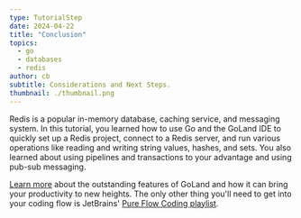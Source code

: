 ```yaml
---
type: TutorialStep
date: 2024-04-22
title: "Conclusion"
topics:
  - go
  - databases
  - redis
author: cb
subtitle: Considerations and Next Steps.
thumbnail: ./thumbnail.png
---
```


Redis is a popular in-memory database, caching service, and messaging system. In this tutorial, you learned how to use Go and the GoLand IDE to quickly set up a Redis project, connect to a Redis server, and run various operations like reading and writing string values, hashes, and sets. You also learned about using pipelines and transactions to your advantage and using pub-sub messaging.

[Learn more](https://www.jetbrains.com/go/) about the outstanding features of GoLand and how it can bring your productivity to new heights. The only other thing you'll need to get into your coding flow is JetBrains' [Pure Flow Coding playlist](https://open.spotify.com/playlist/5hmeg2ngrrAFbz1Gu05PXi?si=df008370fb9241c3).
